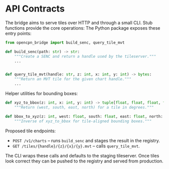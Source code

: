 # API Contracts

The bridge aims to serve tiles over HTTP and through a small CLI.  Stub
functions provide the core operations:
The Python package exposes these entry points:

```python
from opencpn_bridge import build_senc, query_tile_mvt
```


```python
def build_senc(path: str) -> str:
    """Create a SENC and return a handle used by the tileserver."""
    ...


def query_tile_mvt(handle: str, z: int, x: int, y: int) -> bytes:
    """Return an MVT tile for the given chart handle."""
    ...
```

Helper utilities for bounding boxes:

```python
def xyz_to_bbox(z: int, x: int, y: int) -> tuple[float, float, float, float]:
    """Return (west, south, east, north) for a tile in degrees."""

def bbox_to_xyz(z: int, west: float, south: float, east: float, north: float) -> tuple[int, int]:
    """Inverse of xyz_to_bbox for tile-aligned bounding boxes."""
```


Proposed tile endpoints:

- `POST /v1/charts` – runs `build_senc` and stages the result in the registry.
- `GET /tiles/{handle}/{z}/{x}/{y}.mvt` – calls `query_tile_mvt`.

The CLI wraps these calls and defaults to the staging tileserver.  Once tiles
look correct they can be pushed to the registry and served from production.
